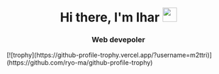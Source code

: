 <h1 align="center">Hi there, I'm Ihar</a> 
<img src="https://github.com/blackcater/blackcater/raw/main/images/Hi.gif" height="32"/></h1>
<h3 align="center">Web devepoler</h3>
[![trophy](https://github-profile-trophy.vercel.app/?username=m2ttri)](https://github.com/ryo-ma/github-profile-trophy)
